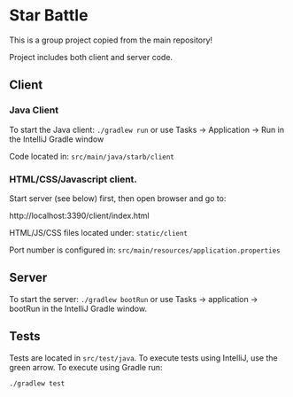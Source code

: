 # Star Battle

This is a group project copied from the main repository!

Project includes both client and server code.

## Client

### Java Client

To start the Java client: `./gradlew run` or use Tasks -> Application -> Run in the IntelliJ Gradle window

Code located in: `src/main/java/starb/client`

### HTML/CSS/Javascript client.  

Start server (see below) first, then open browser and go to:

http://localhost:3390/client/index.html

HTML/JS/CSS files located under: `static/client`

Port number is configured in: `src/main/resources/application.properties`

## Server

To start the server:  `./gradlew bootRun` or use Tasks -> application -> bootRun in the
IntelliJ Gradle window.

## Tests

Tests are located in `src/test/java`.  To execute tests using IntelliJ,
use the green arrow.  To execute using Gradle run:

`./gradlew test`
